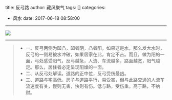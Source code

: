 title: 反弓路
author: 藏风聚气
tags: []
categories:
  - 风水
date: 2017-06-18 08:58:00
---

![](http://orohvftu1.bkt.clouddn.com/fg-1.jpeg!800)

---
>- 一、反弓两侧为凹凸，凹者阴，凸者阳。如果这是水，那么发大水时，反弓的一侧易被水冲破，如果居家在此，肯定不吉。而且，做为阳的一面，弓处感受阳气，反弓越急，人流、车流越多，路面越宽，阳气越足。那么，居住者必定呈现阳燥的一面。
>- 二、从反弓处解读。道路的正中位，反弓受伤最凶。
>- 三、道路与宅高低。房子与道路平行，易受害，但与此路交通的人流车流速度有关，慢则无害，快则有伤。低与路，受伤重。高于路，不纳财。